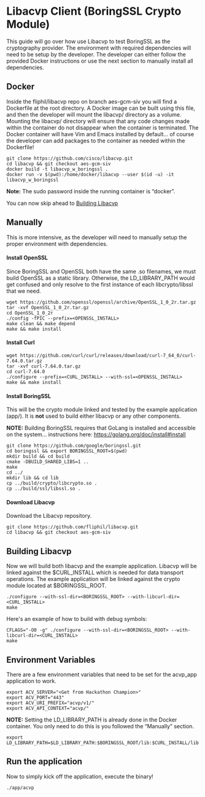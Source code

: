 # Libacvp Client (BoringSSL Crypto Module)

This guide will go over how use Libacvp to test BoringSSL as the cryptography provider. The environment with required dependencies will need to be setup by the developer. The developer can either follow the provided Docker instructions or use the next section to manually install all dependencies.

## Docker

Inside the fliphil/libacvp repo on branch aes-gcm-siv you will find a Dockerfile at the root directory. A Docker image can be built using this file, and then the developer will mount the libacvp/ directory as a volume. Mounting the libacvp/ directory will ensure that any code changes made within the container do not disappear when the container is terminated. The Docker container will have Vim and Emacs installed by default… of course the developer can add packages to the container as needed within the Dockerfile!

```
git clone https://github.com/cisco/libacvp.git
cd libacvp && git checkout aes-gcm-siv
docker build -t libacvp_w_boringssl .
docker run -v $(pwd):/home/docker/libacvp --user $(id -u) -it libacvp_w_boringssl
```

**Note:** The sudo password inside the running container is “docker”.

You can now skip ahead to [Building Libacvp](#building-libacvp)

## Manually

This is more intensive, as the developer will need to manually setup the proper environment with dependencies.

#### Install OpenSSL

Since BoringSSL and OpenSSL both have the same .so filenames, we must build OpenSSL as a static library. Otherwise, the LD_LIBRARY_PATH would get confused and only resolve to the first instance of each libcrypto/libssl that we need.

```
wget https://github.com/openssl/openssl/archive/OpenSSL_1_0_2r.tar.gz
tar -xvf OpenSSL_1_0_2r.tar.gz
cd OpenSSL_1_0_2r
./config -fPIC --prefix=<OPENSSL_INSTALL>
make clean && make depend
make && make install
```

#### Install Curl

```
wget https://github.com/curl/curl/releases/download/curl-7_64_0/curl-7.64.0.tar.gz
tar -xvf curl-7.64.0.tar.gz
cd curl-7.64.0
./configure --prefix=<CURL_INSTALL> --with-ssl=<OPENSSL_INSTALL>
make && make install
```

#### Install BoringSSL

This will be the crypto module linked and tested by the example application (app/). It is **not** used to build either libacvp or any other components. 

**NOTE:** Building BoringSSL requires that GoLang is installed and accessible on the system… instructions here: https://golang.org/doc/install#install

```
git clone https://github.com/google/boringssl.git
cd boringssl && export BORINGSSL_ROOT=$(pwd)
mkdir build && cd build
cmake -DBUILD_SHARED_LIBS=1 ..
make
cd ../
mkdir lib && cd lib
cp ../build/crypto/libcrypto.so .
cp ../build/ssl/libssl.so .
```

#### Download Libacvp

Download the Libacvp repository.

```
git clone https://github.com/fliphil/libacvp.git
cd libacvp && git checkout aes-gcm-siv
```

## Building Libacvp

Now we will build both libacvp and the example application. Libacvp will be linked against the $CURL_INSTALL which is needed for data transport operations. The example application will be linked against the crypto module located at $BORINGSSL_ROOT.

```
./configure --with-ssl-dir=<BORINGSSL_ROOT> --with-libcurl-dir=<CURL_INSTALL>
make
```

Here's an example of how to build with debug symbols:

```
CFLAGS="-O0 -g" ./configure --with-ssl-dir=<BORINGSSL_ROOT> --with-libcurl-dir=<CURL_INSTALL>
make
```

## Environment Variables

There are a few environment variables that need to be set for the acvp_app application to work.

```
export ACV_SERVER="<Get from Hackathon Champion>"
export ACV_PORT="443"
export ACV_URI_PREFIX="acvp/v1/"
export ACV_API_CONTEXT="acvp/"
```

**NOTE:** Setting the LD_LIBRARY_PATH is already done in the Docker container. You only need to do this is you followed the “Manually” section.

`export LD_LIBRARY_PATH=$LD_LIBRARY_PATH:$BORINGSSL_ROOT/lib:$CURL_INSTALL/lib`

## Run the application

Now to simply kick off the application, execute the binary!

`./app/acvp`
